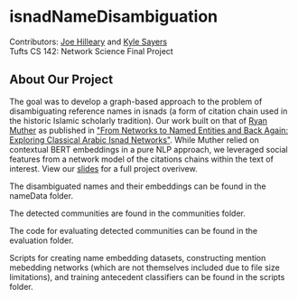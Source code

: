 # isnadNameDisambiguation
Contributors: [Joe Hilleary](https://github.com/jchill-git) and [Kyle Sayers](https://github.com/kylesayrs) \
Tufts CS 142: Network Science Final Project

## About Our Project
The goal was to develop a graph-based approach to the problem of disambiguating reference names in isnads (a form of citation chain used in the historic Islamic scholarly tradition). Our work built on that of [Ryan Muther](https://github.com/mutherr) as published in ["From Networks to Named Entities and Back Again: Exploring Classical Arabic Isnad Networks"](https://jhnr.uni.lu/index.php/jhnr/article/view/135). While Muther relied on contextual BERT embeddings in a pure NLP approach, we leveraged social features from a network model of the citations chains within the text of interest.  View our [slides](https://github.com/jchill-git/isnad_intrigue/blob/main/Isnad%20Project%20Presentation.pdf) for a full project overivew.

The disambiguated names and their embeddings can be found in the nameData folder.

The detected communities are found in the communities folder.

The code for evaluating detected communities can be found in the evaluation folder.

Scripts for creating name embedding datasets, constructing mention mebedding networks (which are not themselves included due to file size limitations), and training antecedent classifiers can be found in the scripts folder.
